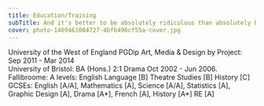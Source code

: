 ```yaml
---
title: Education/Training 
subTitle: And it's better to be absolutely ridiculous than absolutely boring 
cover: photo-1469461084727-4bfb496cf55a-cover.jpg
---
```


University of the West of England PGDip Art, Media & Design by Project: Sep 2011 - Mar 2014  
University of Bristol: BA (Hons.) 2:1 Drama Oct 2002 - Jun 2006.
Fallibroome: A levels: English Language [B] Theatre Studies [B] History [C] GCSEs: English [A/A], Mathematics [A], Science [A/A], Statistics [A], Graphic Design [A], Drama [A*], French [A], History [A*] RE [A]
